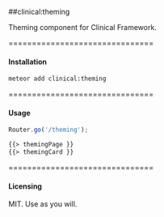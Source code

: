 ##clinical:theming

Theming component for Clinical Framework.  

===============================
#### Installation  

````bash
meteor add clinical:theming
````

===============================
#### Usage  

````js
Router.go('/theming');
````

````html
{{> themingPage }}
{{> themingCard }}
````


===============================
#### Licensing  

MIT.  Use as you will.  
